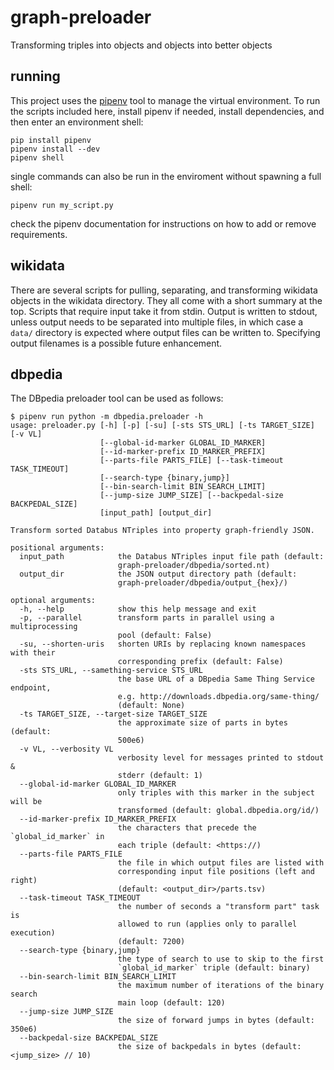 # graph-preloader
Transforming triples into objects and objects into better objects

## running
This project uses the [pipenv](https://docs.pipenv.org/) tool to manage the
virtual environment. To run the scripts included here, install pipenv if
needed, install dependencies, and then enter an environment shell:

    pip install pipenv
    pipenv install --dev
    pipenv shell

single commands can also be run in the enviroment without spawning a full
shell:

    pipenv run my_script.py

check the pipenv documentation for instructions on how to add or remove
requirements.

## wikidata

There are several scripts for pulling, separating, and transforming wikidata
objects in the wikidata directory. They all come with a short summary at the
top. Scripts that require input take it from stdin. Output is written to
stdout, unless output needs to be separated into multiple files, in which case
a `data/` directory is expected where output files can be written to.
Specifying output filenames is a possible future enhancement.

## dbpedia

The DBpedia preloader tool can be used as follows:

    $ pipenv run python -m dbpedia.preloader -h
    usage: preloader.py [-h] [-p] [-su] [-sts STS_URL] [-ts TARGET_SIZE] [-v VL]
                        [--global-id-marker GLOBAL_ID_MARKER]
                        [--id-marker-prefix ID_MARKER_PREFIX]
                        [--parts-file PARTS_FILE] [--task-timeout TASK_TIMEOUT]
                        [--search-type {binary,jump}]
                        [--bin-search-limit BIN_SEARCH_LIMIT]
                        [--jump-size JUMP_SIZE] [--backpedal-size BACKPEDAL_SIZE]
                        [input_path] [output_dir]
    
    Transform sorted Databus NTriples into property graph-friendly JSON.
    
    positional arguments:
      input_path            the Databus NTriples input file path (default:
                            graph-preloader/dbpedia/sorted.nt)
      output_dir            the JSON output directory path (default:
                            graph-preloader/dbpedia/output_{hex}/)
    
    optional arguments:
      -h, --help            show this help message and exit
      -p, --parallel        transform parts in parallel using a multiprocessing
                            pool (default: False)
      -su, --shorten-uris   shorten URIs by replacing known namespaces with their
                            corresponding prefix (default: False)
      -sts STS_URL, --samething-service STS_URL
                            the base URL of a DBpedia Same Thing Service endpoint,
                            e.g. http://downloads.dbpedia.org/same-thing/
                            (default: None)
      -ts TARGET_SIZE, --target-size TARGET_SIZE
                            the approximate size of parts in bytes (default:
                            500e6)
      -v VL, --verbosity VL
                            verbosity level for messages printed to stdout &
                            stderr (default: 1)
      --global-id-marker GLOBAL_ID_MARKER
                            only triples with this marker in the subject will be
                            transformed (default: global.dbpedia.org/id/)
      --id-marker-prefix ID_MARKER_PREFIX
                            the characters that precede the `global_id_marker` in
                            each triple (default: <https://)
      --parts-file PARTS_FILE
                            the file in which output files are listed with
                            corresponding input file positions (left and right)
                            (default: <output_dir>/parts.tsv)
      --task-timeout TASK_TIMEOUT
                            the number of seconds a "transform part" task is
                            allowed to run (applies only to parallel execution)
                            (default: 7200)
      --search-type {binary,jump}
                            the type of search to use to skip to the first
                            `global_id_marker` triple (default: binary)
      --bin-search-limit BIN_SEARCH_LIMIT
                            the maximum number of iterations of the binary search
                            main loop (default: 120)
      --jump-size JUMP_SIZE
                            the size of forward jumps in bytes (default: 350e6)
      --backpedal-size BACKPEDAL_SIZE
                            the size of backpedals in bytes (default: <jump_size> // 10)

